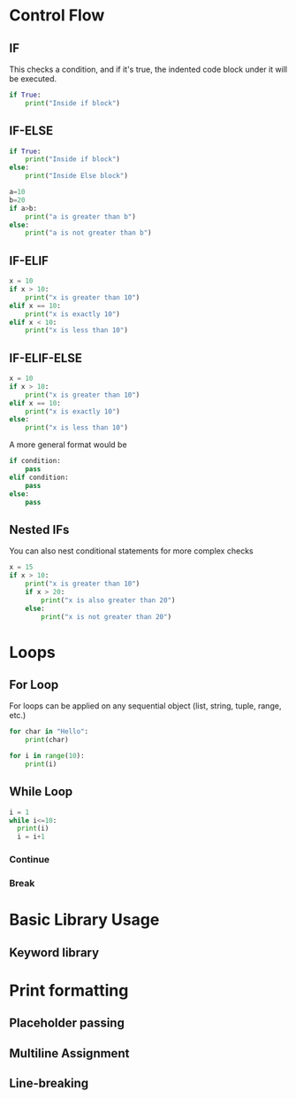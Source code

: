 # Control Flow
## IF
This checks a condition, and if it's true, the indented code block under it will be executed.
```python
if True:
    print("Inside if block")
```

## IF-ELSE
```python
if True:
    print("Inside if block")
else:
    print("Inside Else block")
```

```python
a=10
b=20
if a>b:
    print("a is greater than b")
else:
    print("a is not greater than b")
```
## IF-ELIF
```python
x = 10
if x > 10:
    print("x is greater than 10")
elif x == 10:
    print("x is exactly 10")
elif x < 10:
    print("x is less than 10")
```

## IF-ELIF-ELSE
```python
x = 10
if x > 10:
    print("x is greater than 10")
elif x == 10:
    print("x is exactly 10")
else:
    print("x is less than 10")
```
A more general format would be
```python
if condition:
    pass
elif condition:
    pass
else:
    pass
```
## Nested IFs
You can also nest conditional statements for more complex checks
```python
x = 15
if x > 10:
    print("x is greater than 10")
    if x > 20:
        print("x is also greater than 20")
    else:
        print("x is not greater than 20")
```

# Loops

## For Loop
For loops can be applied on any sequential object (list, string, tuple, range, etc.)
```python
for char in "Hello":
    print(char)
```

```python
for i in range(10):
    print(i)
```

## While Loop
```python
i = 1
while i<=10:
  print(i)
  i = i+1
```
### Continue
### Break


# Basic Library Usage
## Keyword library

# Print formatting
## Placeholder passing

## Multiline Assignment
## Line-breaking
